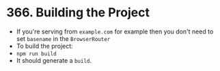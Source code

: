# 366. Building the Project
- If you're serving from `example.com` for example then you don't need to set `basename` in the `BrowserRouter`
- To build the project:
- `npm run build`
- It should generate a `build`.